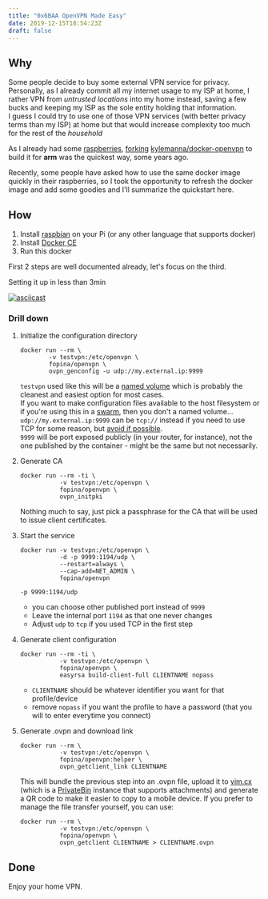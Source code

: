```yaml
---
title: "0x6BAA OpenVPN Made Easy"
date: 2019-12-15T18:54:23Z
draft: false
---
```


## Why

Some people decide to buy some external VPN service for privacy.  
Personally, as I already commit all my internet usage to my ISP at home, I rather VPN from *untrusted locations* into my home instead, saving a few bucks and keeping my ISP as the sole entity holding that information.  
I guess I could try to use one of those VPN services (with better privacy terms than my ISP) at home but that would increase complexity too much for the rest of the *household*

As I already had some [raspberries](https://www.raspberrypi.org/), [forking](https://github.com/fopina/docker-openvpn/) [kylemanna/docker-openvpn](https://github.com/kylemanna/docker-openvpn/) to build it for **arm** was the quickest way, some years ago.

Recently, some people have asked how to use the same docker image quickly in their raspberries, so I took the opportunity to refresh the docker image and add some goodies and I'll summarize the quickstart here.

## How

1. Install [raspbian](https://www.raspberrypi.org/documentation/installation/installing-images/README.md) on your Pi (or any other language that supports docker)
2. Install [Docker CE](https://docs.docker.com/v17.09/engine/installation/linux/docker-ce/debian/)
3. Run this docker

First 2 steps are well documented already, let's focus on the third.

Setting it up in less than 3min

[![asciicast](https://asciinema.org/a/2vyMJDZ76nTQQz3uvIxNyWoCF.svg)](https://asciinema.org/a/2vyMJDZ76nTQQz3uvIxNyWoCF)

### Drill down

1. Initialize the configuration directory
    ```shell
    docker run --rm \
            -v testvpn:/etc/openvpn \
            fopina/openvpn \
            ovpn_genconfig -u udp://my.external.ip:9999
    ```

    `testvpn` used like this will be a [named volume](https://docs.docker.com/storage/volumes/) which is probably the cleanest and easiest option for most cases.  
    If you want to make configuration files available to the host filesystem or if you're using this in a [swarm](https://docs.docker.com/engine/swarm/), then you don't a named volume...  
    `udp://my.external.ip:9999` can be `tcp://` instead if you need to use TCP for some reason, but [avoid if possible](http://sites.inka.de/bigred/devel/tcp-tcp.html).  
    `9999` will be port exposed publicly (in your router, for instance), not the one published by the container - might be the same but not necessarily.

2. Generate CA
    ```shell
    docker run --rm -ti \
               -v testvpn:/etc/openvpn \
               fopina/openvpn \
               ovpn_initpki
    ```
    Nothing much to say, just pick a passphrase for the CA that will be used to issue client certificates.

3. Start the service
    ```shell
    docker run -v testvpn:/etc/openvpn \
               -d -p 9999:1194/udp \
               --restart=always \
               --cap-add=NET_ADMIN \
               fopina/openvpn
    ```
    `-p 9999:1194/udp`
    * you can choose other published port instead of `9999` 
    * Leave the internal port `1194` as that one never changes
    * Adjust `udp` to `tcp` if you used TCP in the first step

4. Generate client configuration
    ```shell
    docker run --rm -ti \
               -v testvpn:/etc/openvpn \
               fopina/openvpn \
               easyrsa build-client-full CLIENTNAME nopass
    ```
    * `CLIENTNAME` should be whatever identifier you want for that profile/device
    * remove `nopass` if you want the profile to have a password (that you will to enter everytime you connect)

5. Generate .ovpn and download link
    ```shell
    docker run --rm \
               -v testvpn:/etc/openvpn \
               fopina/openvpn:helper \
               ovpn_getclient_link CLIENTNAME
    ```
    This will bundle the previous step into an .ovpn file, upload it to [vim.cx](https://vim.cx) (which is a [PrivateBin](https://privatebin.info/) instance that supports attachments) and generate a QR code to make it easier to copy to a mobile device.
    If you prefer to manage the file transfer yourself, you can use:
    ```shell
    docker run --rm \
               -v testvpn:/etc/openvpn \
               fopina/openvpn \
               ovpn_getclient CLIENTNAME > CLIENTNAME.ovpn
    ```

## Done

Enjoy your home VPN.
